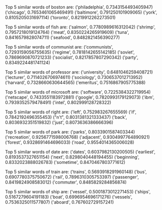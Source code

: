 Top 5 similar words of boston are:
('philadelphia', 0.7343154493405947)
('chicago', 0.7653461065469491)
('baltimore', 0.791250101909065)
('york', 0.8105205031697114)
('toronto', 0.8219912262273501)


Top 5 similar words of fish are:
('salmon', 0.7780989616312042)
('shrimp', 0.7957218019124764)
('meat', 0.8350224265919609)
('tuna', 0.8416579828074711)
('seafood', 0.8482821456390277)


Top 5 similar words of communist are:
('communists', 0.7293159056755635)
('regime', 0.7818142655142185)
('soviet', 0.7869690870721233)
('socialist', 0.8217857807290342)
('party', 0.8349224481741124)


Top 5 similar words of professor are:
('university', 0.6481046259408721)
('lecturer', 0.7114026706974611)
('sociology', 0.7306537012713952)
('harvard', 0.7328660630644565)
('emeritus', 0.7516867905775388)


Top 5 similar words of microsoft are:
('software', 0.7225384322719954)
('netscape', 0.7433551183972881)
('google', 0.7820993179129073)
('ibm', 0.7939352579478491)
('intel', 0.802999128728322)


Top 5 similar words of right are:
('left', 0.752983267655569)
('if', 0.7842192496355453)
("n't", 0.8031381321333437)
('back', 0.8036932351519832)
('just', 0.8073636386666396)


Top 5 similar words of park are:
('parks', 0.8033901587403344)
('recreation', 0.9256771598006768)
('adjacent', 0.9304997764890921)
('forest', 0.9328691464696033)
('road', 0.9554014365006028)


Top 5 similar words of date are:
('dates', 0.6037982130200505)
('earliest', 0.8193537327651154)
('next', 0.8298040448194455)
('beginning', 0.8332023888026783)
('sometime', 0.8470467803771612)


Top 5 similar words of train are:
('trains', 0.5693918291960148)
('bus', 0.6907780375750672)
('rail', 0.7896310305753397)
('passenger', 0.8419824908583012)
('commuter', 0.8485829284856874)


Top 5 similar words of ship are:
('vessel', 0.5001873012271453)
('ships', 0.5167279604191183)
('boat', 0.6996954696171276)
('vessels', 0.7536325011577807)
('aboard', 0.767602729157241)